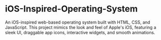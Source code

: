 # iOS-Inspired-Operating-System
An iOS-inspired web-based operating system built with HTML, CSS, and JavaScript. This project mimics the look and feel of Apple's iOS, featuring a sleek UI, draggable app icons, interactive widgets, and smooth animations.
